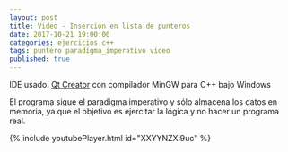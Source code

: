 ```yaml
---
layout: post
title: Video - Inserción en lista de punteros
date: 2017-10-21 19:00:00
categories: ejercicios c++
tags: puntero paradigma_imperativo video
published: true
---
```


IDE usado: [Qt Creator](www.qt.io/es) con compilador MinGW para C++ bajo Windows

El programa sigue el paradigma imperativo y sólo almacena los datos en memoria, ya que el objetivo es ejercitar la lógica y no hacer un programa real.


{% include youtubePlayer.html id="XXYYNZXi9uc" %}
